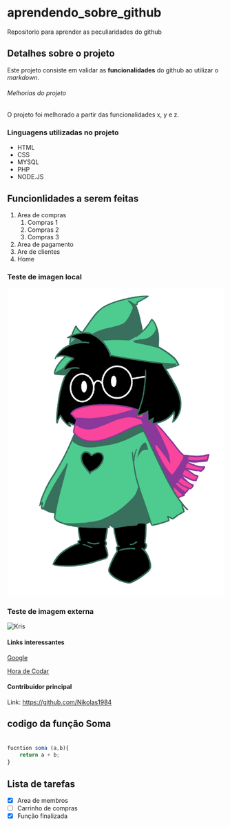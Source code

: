 # aprendendo_sobre_github
Repositorio para aprender as peculiaridades do github

## Detalhes sobre o projeto

Este projeto consiste em validar as **funcionalidades** do github ao utilizar o *markdown*.


###### Melhorias do projeto

O projeto foi melhorado a partir das funcionalidades x, y e z.


### Linguagens utilizadas no projeto

* HTML
* CSS
* MYSQL
* PHP
* NODE.JS

## Funcionlidades a serem feitas

1. Area de compras
    1. Compras 1
    2. Compras 2
    3. Compras 3
2. Area de pagamento
3. Are de clientes
4. Home

### Teste de imagen local

![Ralsei](imgs/fluffy%20boy.png)

### Teste de imagem externa

![Kris](https://static.wikia.nocookie.net/deltarunebrasil/images/3/34/Kris.png/revision/latest?cb=20181106233841&path-prefix=pt-br)

#### Links interessantes

[Google](https://www.google.com.br/) 

[Hora de Codar](https://app.horadecodar.com.br/)


#### Contribuidor principal
Link: https://github.com/Nikolas1984

## codigo da função Soma

``` Javascript

fucntion soma (a,b){
    return a + b;
}

```

## Lista de tarefas

- [X] Area de membros
- [ ] Carrinho de compras
- [X] Função finalizada
